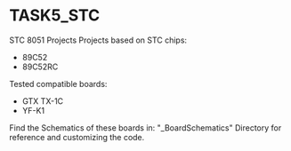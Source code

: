 # TASK5_STC
 STC 8051 Projects
Projects based on STC chips:
- 89C52
- 89C52RC

Tested compatible boards:
- GTX TX-1C
- YF-K1

Find the Schematics of these boards in:
"_BoardSchematics" Directory
for reference and customizing the code.
